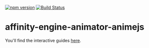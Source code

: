 [![npm version](https://badge.fury.io/js/affinity-engine-animator-animejs.svg)](https://badge.fury.io/js/affinity-engine-animator-animejs)
[![Build Status](https://travis-ci.org/affinity-engine/affinity-engine-animator-animejs.svg?branch=master)](https://travis-ci.org/affinity-engine/affinity-engine-animator-animejs)

# affinity-engine-animator-animejs

You'll find the interactive guides [here](http://www.affinityengine.org/#/plugins/animator-animejs).
